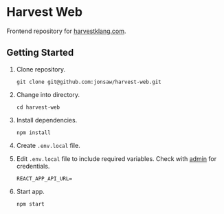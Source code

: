 # Harvest Web
Frontend repository for [harvestklang.com](https://www.harvestklang.com/).

## Getting Started
1. Clone repository.

	```
	git clone git@github.com:jonsaw/harvest-web.git
	```

1. Change into directory.

	```
	cd harvest-web
	```

1. Install dependencies.

	```
	npm install
	```

1. Create `.env.local` file.

1. Edit `.env.local` file to include required variables. Check with [admin](mailto:jon.saw@gmail.com) for credentials.

	```
	REACT_APP_API_URL=
	```

1. Start app.

	```
	npm start
	```
